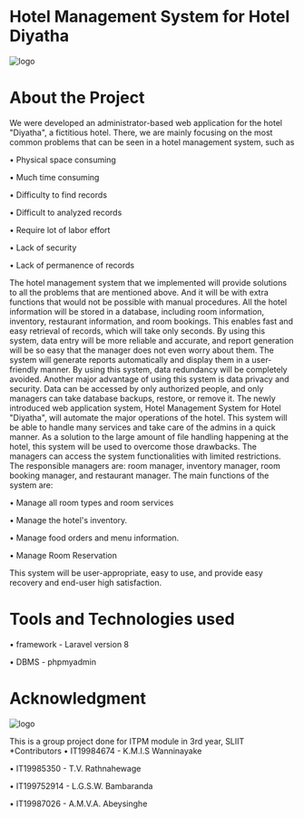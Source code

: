 # Hotel Management System for Hotel Diyatha


![logo](https://user-images.githubusercontent.com/81189012/167286914-3a362d02-a00a-4f5a-9eb4-3d929c4a250c.jpg)


# About the Project
We were developed an administrator-based web application for the hotel "Diyatha", a fictitious hotel. 
There, we are mainly focusing on the most common problems that can be seen in a hotel management 
system, such as

• Physical space consuming

• Much time consuming

• Difficulty to find records

• Difficult to analyzed records

• Require lot of labor effort 

• Lack of security 

• Lack of permanence of records 

The hotel management system that we implemented will provide solutions to all the 
problems that are mentioned above. And it will be with extra functions that would not be possible with 
manual procedures. All the hotel information will be stored in a database, including room information, 
inventory, restaurant information, and room bookings. This enables fast and easy retrieval of records, 
which will take only seconds. By using this system, data entry will be more reliable and accurate, and 
report generation will be so easy that the manager does not even worry about them. The system will 
generate reports automatically and display them in a user-friendly manner. By using this system, data 
redundancy will be completely avoided. Another major advantage of using this system is data privacy 
and security. Data can be accessed by only authorized people, and only managers can take database 
backups, restore, or remove it. The newly introduced web application system, Hotel Management 
System for Hotel "Diyatha", will automate the major operations of the hotel. This system will be able 
to handle many services and take care of the admins in a quick manner. As a solution to the large 
amount of file handling happening at the hotel, this system will be used to overcome those drawbacks. 
The managers can access the system functionalities with limited restrictions. The responsible managers 
are: room manager, inventory manager, room booking manager, and restaurant manager. The main 
functions of the system are:

• Manage all room types and room services

• Manage the hotel's inventory.

• Manage food orders and menu information.

• Manage Room Reservation

This system will be user-appropriate, easy to use, and provide easy recovery and end-user high 
satisfaction.

# Tools and Technologies used
• framework - Laravel version 8

• DBMS - phpmyadmin

# Acknowledgment

![logo](https://user-images.githubusercontent.com/81189012/167288139-52b06a16-7323-4064-b420-d68271a113ee.png)

This is a group project done for ITPM module in 3rd year, SLIIT
*Contributors
• IT19984674 - K.M.I.S Wanninayake

• IT19985350 - T.V. Rathnahewage

• IT199752914 - L.G.S.W. Bambaranda

• IT19987026 - A.M.V.A. Abeysinghe


